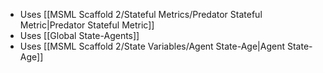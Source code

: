 - Uses [[MSML Scaffold 2/Stateful Metrics/Predator Stateful Metric|Predator Stateful Metric]]
- Uses [[Global State-Agents]]
- Uses [[MSML Scaffold 2/State Variables/Agent State-Age|Agent State-Age]]
